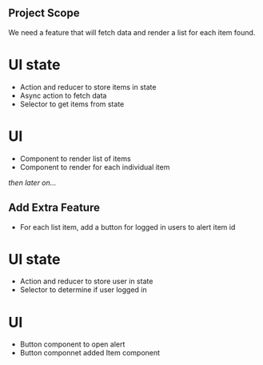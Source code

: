 ## Project Scope ##

We need a feature that will fetch data and render a list for each item found.

# UI state
- Action and reducer to store items in state 
- Async action to fetch data 
- Selector to get items from state 

# UI 
- Component to render list of items 
- Component to render for each individual item



_then later on..._

## Add Extra Feature ##
- For each list item, add a button for logged in users to alert item id

# UI state 
- Action and reducer to store user in state
- Selector to determine if user logged in 

# UI
- Button component to open alert 
- Button componnet added Item component
